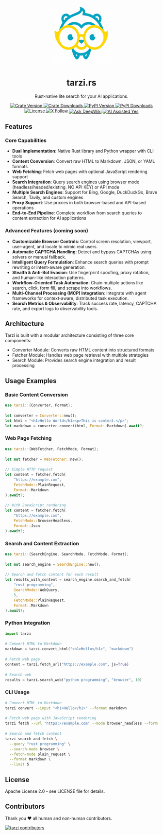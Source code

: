 <div align="center">
  <img src="tarzi-320.png" alt="Tarzi Logo" width="200" height="200">
</div>

<h1 align="center">tarzi.rs</h1>

<div align="center">
  Rust-native lite search for your AI applications.
</div>

<p align="center">
  <!-- Rust crate: version and download count -->
  <a href="https://crates.io/crates/tarzi">
    <img src="https://img.shields.io/crates/v/tarzi.svg?style=flat-square" alt="Crate Version" />
  </a>
  <a href="https://crates.io/crates/tarzi">
    <img src="https://img.shields.io/crates/d/tarzi.svg?style=flat-square" alt="Crate Downloads" />
  </a>
  <!-- PyPI package: version and monthly downloads -->
  <a href="https://pypi.org/project/tarzi/">
    <img src="https://img.shields.io/pypi/v/tarzi.svg?style=flat-square" alt="PyPI Version" />
  </a>
  <a href="https://pypistats.org/packages/tarzi">
    <img src="https://img.shields.io/pypi/dm/tarzi.svg?style=flat-square" alt="PyPI Downloads" />
  </a>
  <!-- License -->
  <a href="https://www.apache.org/licenses/LICENSE-2.0">
    <img src="https://img.shields.io/badge/License-Apache%202.0-blue.svg?style=flat-square" alt="License" />
  </a>
  <!-- X (formerly Twitter) -->
  <a href="https://x.com/mirasurf_ai">
    <img src="https://img.shields.io/twitter/follow/mirasurf_ai?label=@mirasurf_ai&style=flat-square" alt="X Follow" />
  </a>
  <!-- DeepWiki badge -->
  <a href="https://deepwiki.com/mirasurf/tarzi.rs">
    <img src="https://devin.ai/assets/deepwiki-badge.png" style="height: 18px; vertical-align: middle;" alt="Ask DeepWiki" />
  </a>
  <a href="https://crates.io/crates/tarzi">
    <img src="https://img.shields.io/badge/AI%20Assisted-Yes-green?style=for-the-badge" style="height: 18px; vertical-align: middle;" alt="AI Assisted Yes" />
  </a>
</p>

## Features

### Core Capabilities
- **Dual Implementation**: Native Rust library and Python wrapper with CLI tools
- **Content Conversion**: Convert raw HTML to Markdown, JSON, or YAML formats
- **Web Fetching**: Fetch web pages with optional JavaScript rendering support
- **Search Integration**: Query search engines using browser mode (headless/headed/existing. NO API KEY) or API mode
- **Multiple Search Engines**: Support for Bing, Google, DuckDuckGo, Brave Search, Tavily, and custom engines
- **Proxy Support**: Use proxies in both browser-based and API-based operations
- **End-to-End Pipeline**: Complete workflow from search queries to content extraction for AI applications

### Advanced Features (coming soon)
- **Customizable Browser Controls**: Control screen resolution, viewport, user-agent, and locale to mimic real users.
- **Automatic CAPTCHA Handling**: Detect and bypass CAPTCHAs using solvers or manual fallback.
- **Intelligent Query Formulation**: Enhance search queries with prompt rewriting or intent-aware generation.
- **Stealth & Anti-Bot Evasion**: Use fingerprint spoofing, proxy rotation, and human-like interaction patterns.
- **Workflow-Oriented Task Automation**: Chain multiple actions like search, click, form fill, and scrape into workflows.
- **Multi-Channel Processing (MCP) Integration**: Integrate with agent frameworks for context-aware, distributed task execution.
- **Search Metrics & Observability**: Track success rate, latency, CAPTCHA rate, and export logs to observability tools.

## Architecture

Tarzi is built with a modular architecture consisting of three core components:

* Converter Module: Converts raw HTML content into structured formats
* Fetcher Module: Handles web page retrieval with multiple strategies
* Search Module: Provides search engine integration and result processing

## Usage Examples

### Basic Content Conversion
```rust
use tarzi::{Converter, Format};

let converter = Converter::new();
let html = "<h1>Hello World</h1><p>This is content.</p>";
let markdown = converter.convert(html, Format::Markdown).await?;
```

### Web Page Fetching
```rust
use tarzi::{WebFetcher, FetchMode, Format};

let mut fetcher = WebFetcher::new();

// Simple HTTP request
let content = fetcher.fetch(
    "https://example.com", 
    FetchMode::PlainRequest, 
    Format::Markdown
).await?;

// With JavaScript rendering
let content = fetcher.fetch(
    "https://example.com", 
    FetchMode::BrowserHeadless, 
    Format::Json
).await?;
```

### Search and Content Extraction
```rust
use tarzi::{SearchEngine, SearchMode, FetchMode, Format};

let mut search_engine = SearchEngine::new();

// Search and fetch content for each result
let results_with_content = search_engine.search_and_fetch(
    "rust programming", 
    SearchMode::WebQuery, 
    5, 
    FetchMode::PlainRequest, 
    Format::Markdown
).await?;
```

### Python Integration
```python
import tarzi

# Convert HTML to Markdown
markdown = tarzi.convert_html("<h1>Hello</h1>", "markdown")

# Fetch web page
content = tarzi.fetch_url("https://example.com", js=True)

# Search web
results = tarzi.search_web("python programming", "browser", 10)
```

### CLI Usage
```bash
# Convert HTML to Markdown
tarzi convert --input "<h1>Hello</h1>" --format markdown

# Fetch web page with JavaScript rendering
tarzi fetch --url "https://example.com" --mode browser_headless --format json

# Search and fetch content
tarzi search-and-fetch \
  --query "rust programming" \
  --search-mode browser \
  --fetch-mode plain_request \
  --format markdown \
  --limit 5
```

## License

Apache License 2.0 - see LICENSE file for details.

## Contributors

Thank you ❤ all human and non-human contributors.

[![tarzi contributors](https://contrib.rocks/image?repo=mirasurf/tarzi.rs "tarzi contributors")](https://github.com/mirasurf/tarzi.rs/graphs/contributors)

